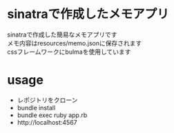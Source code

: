 # sinatraで作成したメモアプリ

sinatraで作成した簡易なメモアプリです  
メモ内容はresources/memo.jsonに保存されます  
cssフレームワークにbulmaを使用しています  

# usage

- レポジトリをクローン
- bundle install
- bundle exec ruby app.rb
- http://localhost:4567
